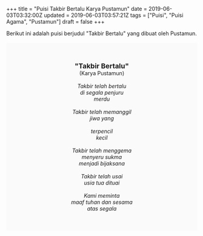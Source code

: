 +++
title = "Puisi Takbir Bertalu Karya Pustamun"
date = 2019-06-03T03:32:00Z
updated = 2019-06-03T03:57:21Z
tags = ["Puisi", "Puisi Agama", "Pustamun"]
draft = false
+++

<div dir="ltr" style="text-align: left;" trbidi="on"><div dir="ltr" style="text-align: left;" trbidi="on"><div style="text-align: justify;">Berikut ini adalah puisi berjudul "Takbir Bertalu" yang dibuat oleh Pustamun. </div><br /><div style="background: #FAFAFA; font-size: 14px; height: auto; margin: 0 auto; padding: 50px; text-align: center; width: auto;"><span style="font-size: 18px;"><b>"Takbir Bertalu"</b></span><br />(Karya Pustamun)<br /><br /><i>Takbir telah bertalu <br />di segala penjuru<br />merdu<br /><br />Takbir telah memanggil<br />jiwa yang<br /><br />terpencil<br />kecil<br /><br />Takbir telah menggema<br />menyeru sukma<br />menjadi bijaksana<br /><br />Takbir telah usai<br />usia tua dituai<br /><br />Kami meminta<br />maaf tuhan dan sesama<br />atas segala</i></div></div></div>
